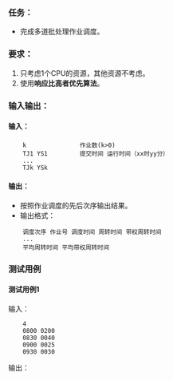 ### 任务：
* 完成多道批处理作业调度。

### 要求：
1. 只考虑1个CPU的资源，其他资源不考虑。
2. 使用**响应比高者优先算法**。

### 输入输出：
#### 输入：
```
    k               作业数(k>0)
    TJ1 YS1         提交时间 运行时间（xx时yy分）
    ...
    TJk YSk
```
#### 输出：
* 按照作业调度的先后次序输出结果。
* 输出格式： 
```
    调度次序 作业号 调度时间 周转时间 带权周转时间
    ...
    平均周转时间 平均带权周转时间
```
### 测试用例
#### 测试用例1
输入：
```
    4
    0800 0200
    0830 0040
    0900 0025
    0930 0030
```
输出：
```

```
